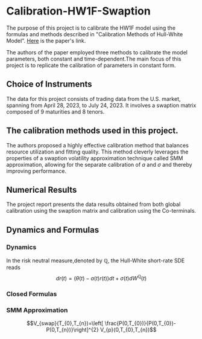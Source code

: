 # Calibration-HW1F-Swaption
The purpose of this project is to calibrate the HW1F model using the formulas and methods described in "Calibration Methods of Hull-White Model". [Here](https://papers.ssrn.com/sol3/papers.cfm?abstract_id=1514192) is the paper's link.

The authors of the paper employed three methods to calibrate the model parameters, both constant and time-dependent.The main focus of this project is to replicate the calibration of parameters in constant form.

## Choice of Instruments
The data for this project consists of trading data from the U.S. market, spanning from April 28, 2023, to July 24, 2023. It involves a swaption matrix composed of 9 maturities and 8 tenors.
 
## The calibration methods used in this project.
The authors proposed a highly effective calibration method that balances resource utilization and fitting quality. This method cleverly leverages the properties of a swaption volatility approximation technique called SMM approximation, allowing for the separate calibration of $a$ and $\sigma$ and thereby improving performance.

## Numerical Results
The project report presents the data results obtained from both global calibration using the swaption matrix and calibration using the Co-terminals.
 
## Dynamics and Formulas
### Dynamics
In the risk neutral measure,denoted by $\mathbb{Q}$, the Hull-White short-rate SDE reads
$$dr(t)=\left(\theta(t)-a(t)r(t)\right)dt+\sigma(t)dW^{\mathbb{Q}}(t)$$
### Closed Formulas
### SMM Approximation
$$V_{swap}(T_{0},T_{n})=\left[ \frac{P(0,T_{0})}{P(0,T_{0})-P(0,T_{n})}\right]^{2} V_{p}(0,T_{0},T_{n})$$
